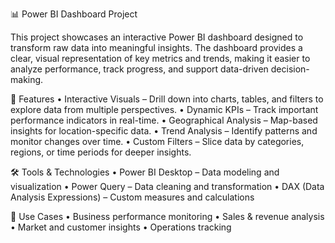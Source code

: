 📊 Power BI Dashboard Project

This project showcases an interactive Power BI dashboard designed to transform raw data into meaningful insights. The dashboard provides a clear, visual representation of key metrics and trends, making it easier to analyze performance, track progress, and support data-driven decision-making.

🔎 Features
	•	Interactive Visuals – Drill down into charts, tables, and filters to explore data from multiple perspectives.
	•	Dynamic KPIs – Track important performance indicators in real-time.
	•	Geographical Analysis – Map-based insights for location-specific data.
	•	Trend Analysis – Identify patterns and monitor changes over time.
	•	Custom Filters – Slice data by categories, regions, or time periods for deeper insights.

🛠️ Tools & Technologies
	•	Power BI Desktop – Data modeling and visualization
	•	Power Query – Data cleaning and transformation
	•	DAX (Data Analysis Expressions) – Custom measures and calculations

📌 Use Cases
	•	Business performance monitoring
	•	Sales & revenue analysis
	•	Market and customer insights
	•	Operations tracking
